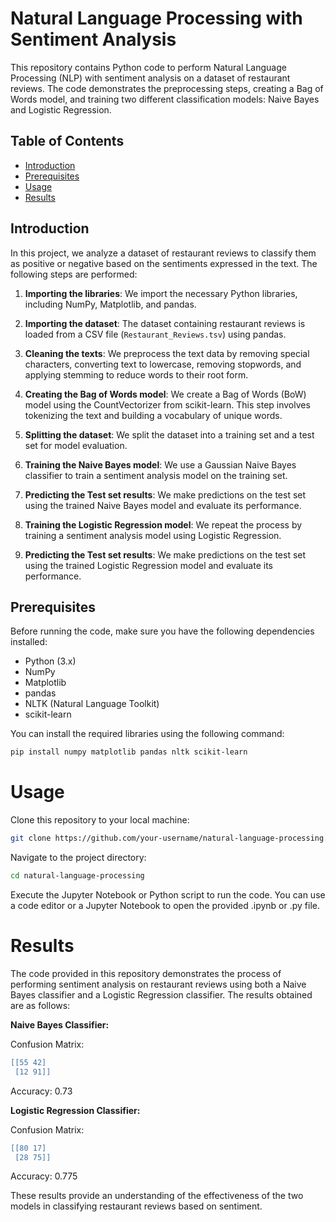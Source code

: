 # Natural Language Processing with Sentiment Analysis

This repository contains Python code to perform Natural Language Processing (NLP) with sentiment analysis on a dataset of restaurant reviews. The code demonstrates the preprocessing steps, creating a Bag of Words model, and training two different classification models: Naive Bayes and Logistic Regression.

## Table of Contents

- [Introduction](#introduction)
- [Prerequisites](#prerequisites)
- [Usage](#usage)
- [Results](#results)

## Introduction

In this project, we analyze a dataset of restaurant reviews to classify them as positive or negative based on the sentiments expressed in the text. The following steps are performed:

1. **Importing the libraries**: We import the necessary Python libraries, including NumPy, Matplotlib, and pandas.

2. **Importing the dataset**: The dataset containing restaurant reviews is loaded from a CSV file (`Restaurant_Reviews.tsv`) using pandas.

3. **Cleaning the texts**: We preprocess the text data by removing special characters, converting text to lowercase, removing stopwords, and applying stemming to reduce words to their root form.

4. **Creating the Bag of Words model**: We create a Bag of Words (BoW) model using the CountVectorizer from scikit-learn. This step involves tokenizing the text and building a vocabulary of unique words.

5. **Splitting the dataset**: We split the dataset into a training set and a test set for model evaluation.

6. **Training the Naive Bayes model**: We use a Gaussian Naive Bayes classifier to train a sentiment analysis model on the training set.

7. **Predicting the Test set results**: We make predictions on the test set using the trained Naive Bayes model and evaluate its performance.

8. **Training the Logistic Regression model**: We repeat the process by training a sentiment analysis model using Logistic Regression.

9. **Predicting the Test set results**: We make predictions on the test set using the trained Logistic Regression model and evaluate its performance.

## Prerequisites

Before running the code, make sure you have the following dependencies installed:

- Python (3.x)
- NumPy
- Matplotlib
- pandas
- NLTK (Natural Language Toolkit)
- scikit-learn

You can install the required libraries using the following command:

```bash
pip install numpy matplotlib pandas nltk scikit-learn
```

# Usage

Clone this repository to your local machine:

```bash
git clone https://github.com/your-username/natural-language-processing.git
```

Navigate to the project directory:

```bash
cd natural-language-processing
```

Execute the Jupyter Notebook or Python script to run the code. You can use a code editor or a Jupyter Notebook to open the provided .ipynb or .py file.

# Results

The code provided in this repository demonstrates the process of performing sentiment analysis on restaurant reviews using both a Naive Bayes classifier and a Logistic Regression classifier. The results obtained are as follows:

**Naive Bayes Classifier:**

Confusion Matrix:

```lua
[[55 42]
 [12 91]]
```

Accuracy: 0.73

**Logistic Regression Classifier:**

Confusion Matrix:

```lua
[[80 17]
 [28 75]]
```

Accuracy: 0.775

These results provide an understanding of the effectiveness of the two models in classifying restaurant reviews based on sentiment.
